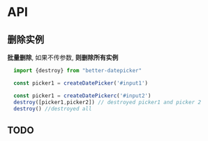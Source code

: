 # API

## 删除实例

**批量删除**, 如果不传参数, **则删除所有实例**

```js
  import {destroy} from "better-datepicker"

  const picker1 = createDatePicker('#input1')

  const picker1 = createDatePickerc('#input2')
  destroy([picker1,picker2]) // destroyed picker1 and picker 2
  destroy() //destroyed all 
```

## TODO
